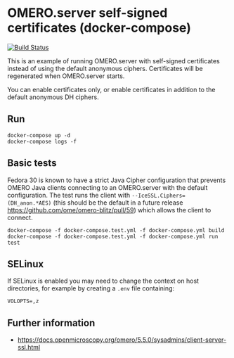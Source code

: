 # OMERO.server self-signed certificates (docker-compose)

[![Build Status](https://travis-ci.com/ome/docker-example-omero-certificates.svg?branch=master)](https://travis-ci.com/ome/docker-example-omero-certificates)

This is an example of running OMERO.server with self-signed certificates instead of using the default anonymous ciphers.
Certificates will be regenerated when OMERO.server starts.

You can enable certificates only, or enable certificates in addition to the default anonymous DH ciphers.


## Run

    docker-compose up -d
    docker-compose logs -f


## Basic tests

Fedora 30 is known to have a strict Java Cipher configuration that prevents OMERO Java clients connecting to an OMERO.server with the default configuration.
The test runs the client with `--IceSSL.Ciphers=(DH_anon.*AES)` (this should be the default in a future release https://github.com/ome/omero-blitz/pull/59) which allows the client to connect.

    docker-compose -f docker-compose.test.yml -f docker-compose.yml build
    docker-compose -f docker-compose.test.yml -f docker-compose.yml run test


## SELinux

If SELinux is enabled you may need to change the context on host directories, for example by creating a `.env` file containing:

    VOLOPTS=,z


## Further information

- https://docs.openmicroscopy.org/omero/5.5.0/sysadmins/client-server-ssl.html
